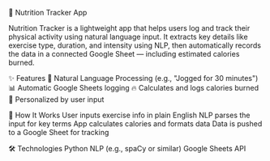 🥦 Nutrition Tracker App

Nutrition Tracker is a lightweight app that helps users log and track their physical activity using natural language input. It extracts key details like exercise type, duration, and intensity using NLP, then automatically records the data in a connected Google Sheet — including estimated calories burned.

✨ Features
🧠 Natural Language Processing (e.g., "Jogged for 30 minutes")
📊 Automatic Google Sheets logging
🔥 Calculates and logs calories burned
🧍 Personalized by user input



🚀 How It Works
User inputs exercise info in plain English
NLP parses the input for key terms
App calculates calories and formats data
Data is pushed to a Google Sheet for tracking


🛠 Technologies
Python
NLP (e.g., spaCy or similar)
Google Sheets API
